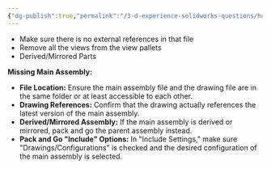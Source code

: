 ```yaml
---
{"dg-publish":true,"permalink":"/3-d-experience-solidworks-questions/how-to-remove-unwanted-files-in-solidworks-in-pack-and-go-and-missing-files/"}
---
```



- Make sure there is no external references in that file
- Remove all the views from the view pallets
- Derived/Mirrored Parts


**Missing Main Assembly:**

- **File Location:** Ensure the main assembly file and the drawing file are in the same folder or at least accessible to each other.
- **Drawing References:** Confirm that the drawing actually references the latest version of the main assembly.
- **Derived/Mirrored Assembly:** If the main assembly is derived or mirrored, pack and go the parent assembly instead.
- **Pack and Go "Include" Options:** In "Include Settings," make sure "Drawings/Configurations" is checked and the desired configuration of the main assembly is selected.